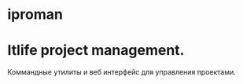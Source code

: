 iproman
=======

# Itlife project management.

Коммандные утилиты и веб интерфейс для управления проектами.
